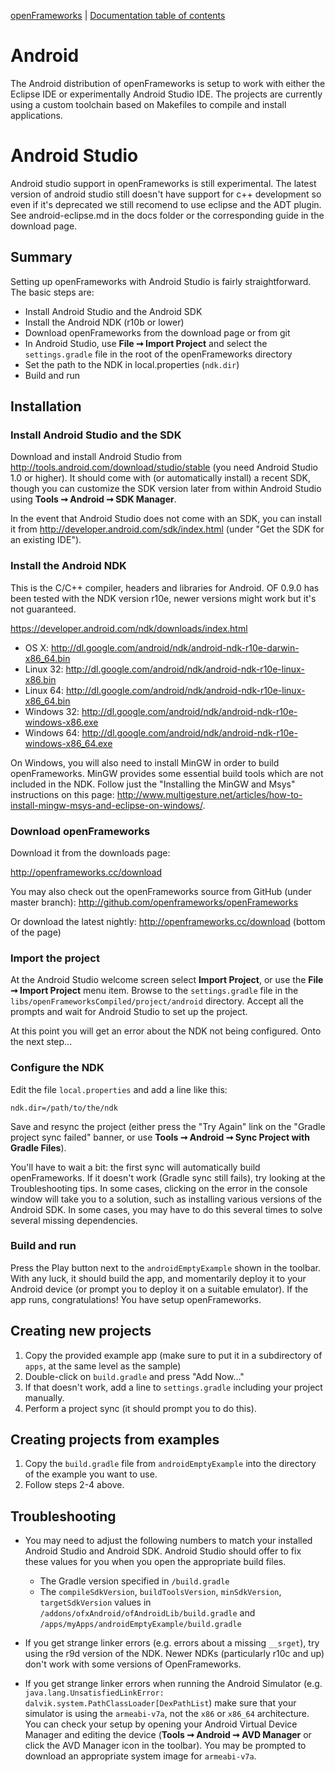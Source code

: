 [openFrameworks](http://openframeworks.cc/) | [Documentation table of contents](table_of_contents.md)

Android
=======

The Android distribution of openFrameworks is setup to work with either the Eclipse IDE or experimentally Android Studio IDE. The projects are currently using a custom toolchain based on Makefiles to compile and install applications.

# Android Studio

Android studio support in openFrameworks is still experimental. The latest version of android studio still doesn't have support for c++ development so even if it's deprecated we still recomend to use eclipse and the ADT plugin. See android-eclipse.md in the docs folder or the corresponding guide in the download page.

## Summary

Setting up openFrameworks with Android Studio is fairly straightforward. The basic steps are:

- Install Android Studio and the Android SDK
- Install the Android NDK (r10b or lower)
- Download openFrameworks from the download page or from git
- In Android Studio, use **File ➞ Import Project** and select the `settings.gradle` file in the root of the openFrameworks directory
- Set the path to the NDK in local.properties (`ndk.dir`)
- Build and run

## Installation

### Install Android Studio and the SDK

Download and install Android Studio from http://tools.android.com/download/studio/stable (you need Android Studio 1.0 or higher). It should come with (or automatically install) a recent SDK, though you can customize the SDK version later from within Android Studio using **Tools ➞ Android ➞ SDK Manager**.

In the event that Android Studio does not come with an SDK, you can install it from http://developer.android.com/sdk/index.html (under "Get the SDK for an existing IDE").

### Install the Android NDK

This is the C/C++ compiler, headers and libraries for Android. OF 0.9.0 has been tested with the NDK version r10e, newer versions might work but it's not guaranteed.

https://developer.android.com/ndk/downloads/index.html

- OS X: http://dl.google.com/android/ndk/android-ndk-r10e-darwin-x86_64.bin
- Linux 32: http://dl.google.com/android/ndk/android-ndk-r10e-linux-x86.bin
- Linux 64: http://dl.google.com/android/ndk/android-ndk-r10e-linux-x86_64.bin
- Windows 32: http://dl.google.com/android/ndk/android-ndk-r10e-windows-x86.exe
- Windows 64: http://dl.google.com/android/ndk/android-ndk-r10e-windows-x86_64.exe

On Windows, you will also need to install MinGW in order to build openFrameworks. MinGW provides some essential build tools which are not included in the NDK. Follow just the "Installing the MinGW and Msys" instructions on this page: http://www.multigesture.net/articles/how-to-install-mingw-msys-and-eclipse-on-windows/.

### Download openFrameworks

Download it from the downloads page:

http://openframeworks.cc/download

You may also check out the openFrameworks source from GitHub (under master branch): http://github.com/openframeworks/openFrameworks

Or download the latest nightly:
http://openframeworks.cc/download (bottom of the page)

### Import the project

At the Android Studio welcome screen select **Import Project**, or use the **File ➞ Import Project** menu item. Browse to  the `settings.gradle` file in the `libs/openFrameworksCompiled/project/android` directory. Accept all the prompts and wait for Android Studio to set up the project.

At this point you will get an error about the NDK not being configured. Onto the next step...

### Configure the NDK

Edit the file `local.properties` and add a line like this:

    ndk.dir=/path/to/the/ndk

Save and resync the project (either press the "Try Again" link on the "Gradle project sync failed" banner, or use **Tools ➞ Android ➞ Sync Project with Gradle Files**).

You'll have to wait a bit: the first sync will automatically build openFrameworks. If it doesn't work (Gradle sync still fails), try looking at the Troubleshooting tips.  In some cases, clicking on the error in the console window will take you to a solution, such as installing various versions of the Android SDK.  In some cases, you may have to do this several times to solve several missing dependencies.

### Build and run

Press the Play button next to the `androidEmptyExample` shown in the toolbar. With any luck, it should build the app, and momentarily deploy it to your Android device (or prompt you to deploy it on a suitable emulator). If the app runs, congratulations! You have setup openFrameworks.

## Creating new projects

1. Copy the provided example app (make sure to put it in a subdirectory of `apps`, at the same level as the sample)
2. Double-click on `build.gradle` and press "Add Now..."
3. If that doesn't work, add a line to `settings.gradle` including your project manually.
4. Perform a project sync (it should prompt you to do this).

## Creating projects from examples

1. Copy the `build.gradle` file from `androidEmptyExample` into the directory of the example you want to use.
2. Follow steps 2-4 above.

## Troubleshooting

- You may need to adjust the following numbers to match your installed Android Studio and Android SDK. Android Studio should offer to fix these values for you when you open the appropriate build files.

    - The Gradle version specified in `/build.gradle`
    - The `compileSdkVersion`, `buildToolsVersion`, `minSdkVersion`, `targetSdkVersion` values
        in `/addons/ofxAndroid/ofAndroidLib/build.gradle` and `/apps/myApps/androidEmptyExample/build.gradle`

- If you get strange linker errors (e.g. errors about a missing `__srget`), try using the r9d version of the NDK. Newer NDKs (particularly r10c and up) don't work with some versions of OpenFrameworks.
- If you get strange linker errors when running the Android Simulator (e.g. `java.lang.UnsatisfiedLinkError: dalvik.system.PathClassLoader[DexPathList`) make sure that your simulator is using the `armeabi-v7a`, not the `x86` or `x86_64` architecture.  You can check your setup by opening your Android Virtual Device Manager and editing the device (**Tools ➞ Android ➞ AVD Manager** or click the AVD Manager icon in the toolbar).  You may be prompted to download an appropriate system image for `armeabi-v7a`.

